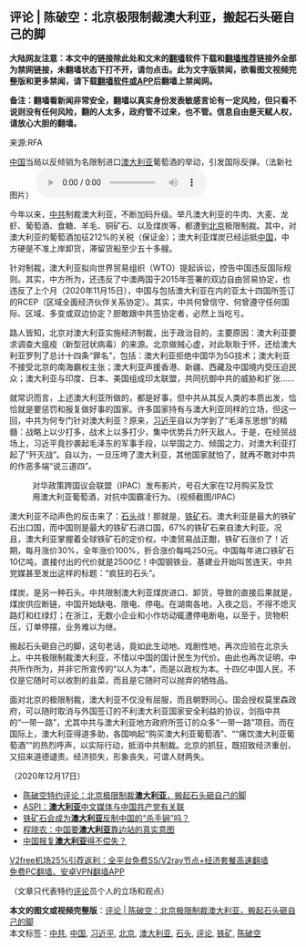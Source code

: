  <h2>评论 | 陈破空：北京极限制裁澳大利亚，搬起石头砸自己的脚</h2> <p class="notice"><b>大陆网友注意：本文中的链接除此处和文末的<a href="https://github.com/bannedbook/fanqiang" >翻墙</a>软件下载和<a href="https://github.com/killgcd/justmysocks/blob/master/README.md">翻墙推荐</a>链接外全部为禁网链接，未翻墙状态下打不开，请勿点击。此为文字版禁闻，欲看图文视频完整版和更多禁闻，请下载<a href="https://github.com/bannedbook/fanqiang">翻墙软件或APP</a>后翻墙上禁闻网。</p><p>备注：翻墙看新闻非常安全，翻墙以真实身份发表敏感言论有一定风险，但只看不说则没有任何风险，翻的人太多，政府管不过来，也不管。信息自由是天赋人权，请放心大胆的翻墙。</b></p>  <div class="entry"> <p>来源:RFA</p> <p><a href="https://www.bannedbook.org/bnews/tag/%E4%B8%AD%E5%9B%BD/" class="st_tag internal_tag" rel="tag" title="标签 中国 下的日志">中国</a>当局以反倾销为名限制进口<a href="https://www.bannedbook.org/bnews/tag/%e6%be%b3%e5%a4%a7%e5%88%a9%e4%ba%9a/" class="st_tag internal_tag" rel="tag" title="标签 澳大利亚 下的日志">澳大利亚</a>葡萄酒的举动，引发国际反弹。（法新社图片）             <audio controls="controls" preload="metadata" src="https://www.rfa.org/mandarin/pinglun/chenpokong/js-12172020104028.html/@@stream" type="audio/mpeg"></audio></p> <p>今年以来，<a href="https://www.bannedbook.org/bnews/tag/%e4%b8%ad%e5%85%b1/" class="st_tag internal_tag" rel="tag" title="标签 中共 下的日志">中共</a>制裁澳大利亚，不断加码升级。举凡澳大利亚的牛肉、大麦、龙虾、葡萄酒、食糖、羊毛、铜矿石、以及煤炭等，都遭到<a href="https://www.bannedbook.org/bnews/tag/%e5%8c%97%e4%ba%ac/" class="st_tag internal_tag" rel="tag" title="标签 北京 下的日志">北京</a>极限制裁。其中，对澳大利亚的葡萄酒加征212%的关税（保证金）；澳大利亚煤炭已经运抵<span class='wp_keywordlink_affiliate'><a href="https://www.bannedbook.org/" title="中国" target="_blank">中国</a></span>，中方硬是不准上岸卸货，滞留货船至少五十多艘。</p>  <p>针对制裁，澳大利亚拟向世界贸易组织（WTO）提起诉讼，控告中国违反国际规则。其实，中方所为，还违反了中澳两国于2015年签署的双边自由贸易协定，也违反了上个月（2020年11月15日），中国与包括澳大利亚在内的亚太十四国所签订的RCEP（区域全面经济伙伴关系协定）。其实，中共何曾信守、何曾遵守任何国际、区域、多变或双边协定？胆敢跟中共签协定者，必然上当吃亏。</p> <p>路人皆知，北京对澳大利亚实施经济制裁，出于政治目的，主要原因：澳大利亚要求调查大瘟疫（新型冠状病毒）的来源。北京做贼心虚，对此耿耿于怀，还给澳大利亚罗列了总计十四条“罪名”，包括：澳大利亚拒绝中国华为5G技术；澳大利亚不接受北京的南海霸权主张；澳大利亚声援香港、新疆、西藏及中国境内受压迫民众；澳大利亚与印度、日本、美国组成印太联盟，共同抗御中共的威胁和扩张……</p> <p>就常识而言，上述澳大利亚所做的，都是好事，但中共从其反人类的本质出发，恰恰就是要惩罚和报复做好事的国家。许多国家持有与澳大利亚同样的立场，但这一回，中共为何专门针对澳大利亚？原来，<a href="https://www.bannedbook.org/bnews/tag/%e4%b9%a0%e8%bf%91%e5%b9%b3/" class="st_tag internal_tag" rel="tag" title="标签 习近平 下的日志">习近平</a>自以为学到了“毛泽东思想”的精髓：战略上以少打多，战术上以多打少，集中优势兵力歼灭敌人。于是，在经贸战场上，习近平竟抄袭起毛泽东的军事手段，以举国之力、倾国之力，对澳大利亚打起了“歼灭战”。自以为，一旦压垮了澳大利亚，其他国家就怕了，就再不敢对中共的作恶多端“说三道四”。</p>  <p><figure> <figcaption>对华政策跨国议会联盟（IPAC）发布影片，号召大家在12月购买及饮用澳大利亚葡萄酒，对抗中国霸凌行为。（视频截图/IPAC）</figcaption></figure> <p>澳大利亚不动声色的反击来了：<a href="https://www.bannedbook.org/bnews/tag/%E7%9F%B3%E5%A4%B4/" class="st_tag internal_tag" rel="tag" title="标签 石头 下的日志">石头</a>战！那就是，<a href="https://www.bannedbook.org/bnews/tag/%E9%93%81%E7%9F%BF/" class="st_tag internal_tag" rel="tag" title="标签 铁矿 下的日志">铁矿</a>石。澳大利亚是最大的铁矿石出口国，而中国则是最大的铁矿石进口国，67%的铁矿石来自澳大利亚。况且，澳大利亚掌握着全球铁矿石的定价权。中澳贸易战正酣，铁矿石涨价了！近期，每月涨价30%，全年涨价100%，折合涨价每吨250元。中国每年进口铁矿石10亿吨，直接付出的代价就是2500亿！中国钢铁业、基建业开始叫苦连天，中共党媒甚至发出这样的标题：“疯狂的石头”。</p> <p>煤炭，是另一种石头。中共限制澳大利亚煤炭进口、卸货，导致的直接后果就是，煤炭供应断链，中国开始缺电、限电、停电。在湖南各地，入夜之后，不得不熄灭路灯和红绿灯；在浙江，无数小企业和小作坊动辄遭停电断电，以至于，货物积压，订单停摆，业务难以为继。</p> <p>搬起石头砸自己的脚，这句老话，竟如此生动地、戏剧性地，再次应验在北京头上。中共极限制裁澳大利亚，不惜以中国的国计民生为代价。由此也再次证明，中共所作所为，并非它所宣传的“以人为本”，而是以政权为本。十四亿中国人民，不仅是它随时可以收割的韭菜，而且是它随时可以抛弃的牺牲品。</p>  <p>面对北京的极限制裁，澳大利亚不仅没有屈服，而且朝野同心。国会授权莫里森政府，可以随时取消与外国签订的不利澳大利亚国家安全利益的协议，剑指中共的“一带一路”，尤其中共与澳大利亚地方政府所签订的众多“一带一路”项目。而在国际上，澳大利亚得道多助，各国响起“购买澳大利亚葡萄酒”、““痛饮澳大利亚葡萄酒””的热烈呼声，以实际行动，抵消中共制裁。北京的抓狂，既招致经济重创，又招来道德谴责。经济损失，形象丧失，可谓人财两失。</p> <p>（2020年12月17日）</p> <ul class='op-related-articles' title='相关阅读'> <li><a href='https://www.bannedbook.org/bnews/taiwannews/20201218/1449929.html' target='_blank'>陈破空特约评论：北京极限制裁<b>澳大利亚</b>，搬起石头砸自己的脚</a></li> <li><a href='https://www.bannedbook.org/bnews/baitai/20201217/1449626.html' target='_blank'>ASPI：<b>澳大利亚</b>中文媒体与中国共产党有关联</a></li> <li><a href='https://www.bannedbook.org/bnews/baitai/20201217/1449620.html' target='_blank'>铁矿石会成为<b>澳大利亚</b>反制中国的“杀手锏”吗？</a></li> <li><a href='https://www.bannedbook.org/bnews/comments/20201217/1449571.html' target='_blank'>程晓农：中国要<b>澳大利亚</b>靠边站的真实意图</a></li> <li><a href='https://www.bannedbook.org/bnews/headline/20201217/1449454.html' target='_blank'>中国报复<b>澳大利亚</b>得不偿失？</a></li> </ul> <p class="texttj"> <a href="https://github.com/bannedbook/fanqiang/wiki/V2ray%E6%9C%BA%E5%9C%BA" target="_blank">V2free机场25%引荐返利：全平台免费SS/V2ray节点+经济套餐高速翻墙</a><br/> <a href="https://github.com/bannedbook/fanqiang/wiki/%E7%A6%81%E9%97%BB%E7%BD%91%E5%AE%89%E5%8D%93%E7%BF%BB%E5%A2%99%E6%96%B0%E9%97%BBAPP" target="_blank">免费PC翻墙、安卓VPN翻墙APP</a></p><p>（文章只代表特约<span class='wp_keywordlink_affiliate'><a href="https://www.bannedbook.org/bnews/comments/" title="新闻评论" target="_blank">评论</a></span>员个人的立场和观点）</p> <a name='sharetosocial'></a>       <div><b>本文的图文或视频完整版</b>：<a href='https://www.bannedbook.org/bnews/comments/20201218/1450042.html'>评论 | 陈破空：北京极限制裁澳大利亚，搬起石头砸自己的脚</a></div>  </div><!--END ENTRY--> <div class="postfooter"> <div>本文标签：<a href="https://www.bannedbook.org/bnews/tag/%e4%b8%ad%e5%85%b1/" rel="tag">中共</a>, <a href="https://www.bannedbook.org/bnews/tag/%E4%B8%AD%E5%9B%BD/" rel="tag">中国</a>, <a href="https://www.bannedbook.org/bnews/tag/%e4%b9%a0%e8%bf%91%e5%b9%b3/" rel="tag">习近平</a>, <a href="https://www.bannedbook.org/bnews/tag/%e5%8c%97%e4%ba%ac/" rel="tag">北京</a>, <a href="https://www.bannedbook.org/bnews/tag/%e6%be%b3%e5%a4%a7%e5%88%a9%e4%ba%9a/" rel="tag">澳大利亚</a>, <a href="https://www.bannedbook.org/bnews/tag/%E7%9F%B3%E5%A4%B4/" rel="tag">石头</a>, <a href="https://www.bannedbook.org/bnews/tag/%E8%AF%84%E8%AE%BA/" rel="tag">评论</a>, <a href="https://www.bannedbook.org/bnews/tag/%E9%93%81%E7%9F%BF/" rel="tag">铁矿</a>, <a href="https://www.bannedbook.org/bnews/tag/%e9%99%88%e7%a0%b4%e7%a9%ba/" rel="tag">陈破空</a></div>  </div><!--END POSTFOOTER--> 